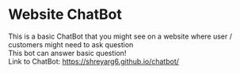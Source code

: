 # Website ChatBot
This is a basic ChatBot that you might see on a website where user / customers might need to ask question <br>
This bot can answer basic question! <br>
Link to ChatBot: https://shreyarg6.github.io/chatbot/
